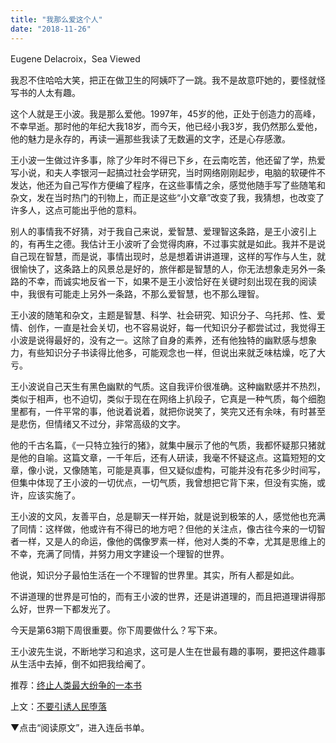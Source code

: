 ```yaml
---
title: "我那么爱这个人"
date: "2018-11-26"
---
```


Eugene Delacroix，Sea Viewed

我忍不住哈哈大笑，把正在做卫生的阿姨吓了一跳。我不是故意吓她的，要怪就怪写书的人太有趣。

这个人就是王小波。我是那么爱他。1997年，45岁的他，正处于创造力的高峰，不幸早逝。那时他的年纪大我18岁，而今天，他已经小我3岁，我仍然那么爱他，他的魅力是永存的，再读一遍那些我读了无数遍的文字，还是心存感激。

王小波一生做过许多事，除了少年时不得已下乡，在云南吃苦，他还留了学，热爱写小说，和夫人李银河一起搞过社会学研究，当时网络刚刚起步，电脑的软硬件不发达，他还为自己写作方便编了程序，在这些事情之余，感觉他随手写了些随笔和杂文，发在当时热门的刊物上，而正是这些“小文章”改变了我，我猜想，也改变了许多人，这点可能出乎他的意料。

别人的事情我不好猜，对于我自己来说，爱智慧、爱理智这条路，是王小波引上的，有再生之德。我估计王小波听了会觉得肉麻，不过事实就是如此。我并不是说自己现在智慧，而是说，事情出现时，总是想着讲讲道理，这样的写作与人生，就很愉快了，这条路上的风景总是好的，旅伴都是智慧的人，你无法想象走另外一条路的不幸，而诚实地反省一下，如果不是王小波恰好在关键时刻出现在我的阅读中，我很有可能走上另外一条路，不那么爱智慧，也不那么理智。

王小波的随笔和杂文，主题是智慧、科学、社会研究、知识分子、乌托邦、性、爱情、创作，一直是社会关切，也不容易说好，每一代知识分子都尝试过，我觉得王小波是说得最好的，没有之一。这除了自身的素养，还有他独特的幽默感与想象力，有些知识分子书读得比他多，可能观念也一样，但说出来就乏味枯燥，吃了大亏。

王小波说自己天生有黑色幽默的气质。这自我评价很准确。这种幽默感并不热烈，类似于相声，也不迫切，类似于现在在网络上扒段子，它真是一种气质，每个细胞里都有，一件平常的事，他说着说着，就把你说笑了，笑完又还有余味，有时甚至是悲伤，但情绪又不过分，非常高级的文字。

他的千古名篇，《一只特立独行的猪》，就集中展示了他的气质，我都怀疑那只猪就是他的自喻。这篇文章，一千年后，还有人研读，我毫不怀疑这点。这篇短短的文章，像小说，又像随笔，可能是真事，但又疑似虚构，可能并没有花多少时间写，但集中体现了王小波的一切优点，一切气质，我曾想把它背下来，但没有实施，或许，应该实施了。

王小波的文风，友善平白，总是聊天一样开始，就是说到极笨的人，感觉他也充满了同情：这样做，他或许有不得已的地方吧？但他的关注点，像古往今来的一切智者一样，又是人的命运，像他的偶像罗素一样，他对人类的不幸，尤其是思维上的不幸，充满了同情，并努力用文字建设一个理智的世界。

他说，知识分子最怕生活在一个不理智的世界里。其实，所有人都是如此。

不讲道理的世界是可怕的，而有王小波的世界，还是讲道理的，而且把道理讲得那么好，世界一下都发光了。

今天是第63期下周很重要。你下周要做什么？写下来。

王小波先生说，不断地学习和追求，这可是人生在世最有趣的事啊，要把这件趣事从生活中去掉，倒不如把我给阉了。

推荐：[终止人类最大纷争的一本书](http://mp.weixin.qq.com/s?__biz=MjM5NDU0Mjk2MQ==&mid=2651631570&idx=1&sn=bc7c18657322ad42e6b1c58ffa9dbc17&chksm=bd7e2bcc8a09a2da77396e045d361c7288d9a73f8a30eb1298c2a6e2d190bfae737d00226d5a&scene=21#wechat_redirect)

上文：[不要引诱人民堕落](http://mp.weixin.qq.com/s?__biz=MjM5NDU0Mjk2MQ==&mid=2651631653&idx=1&sn=5e486c0c36a4bb8a82eb066e71d08656&chksm=bd7e343b8a09bd2dfa22908a24263594b418039383ffa3c3f8380943dc538c5150a2fefd2b1e&scene=21#wechat_redirect)

▼点击“阅读原文”，进入连岳书单。
